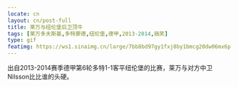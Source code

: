 ```yaml
---
locate: cn
layout: cn/post-full
title: 莱万与纽伦堡后卫顶牛
tags: [莱万多夫斯基,多特蒙德,纽伦堡,德甲,2013-2014,搞笑]
type: gif
featimg: https://ws1.sinaimg.cn/large/7bb8bd97gy1fxj8by1bmcg20dw06mx6p.gif
---
```


出自2013-2014赛季德甲第6轮多特1-1客平纽伦堡的比赛，莱万与对方中卫Nilsson比比谁的头硬。